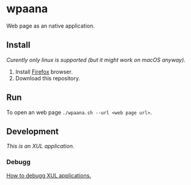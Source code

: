 # wpaana
Web page as an native application.

## Install
*Curently only linux is supported (but it might work on macOS anyway).*
1. Install [Firefox](https://www.mozilla.org/pl/firefox/new/) browser.
1. Download this repository.

## Run
To open an web page `./wpaana.sh --url <web page url>`.

## Development
*This is an XUL application.*

### Debugg
[How to debugg XUL applications.](https://blog.cppse.nl/debugging-mozilla-xul-applications)